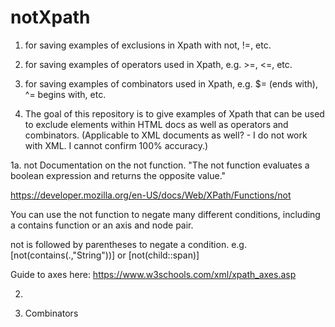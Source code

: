 # notXpath
1. for saving examples of exclusions in Xpath with not, !=, etc.
2. for saving examples of operators used in Xpath, e.g. >=, <=, etc.
3. for saving examples of combinators used in Xpath, e.g. $= (ends with), ^= begins with, etc.

1. The goal of this repository is to give examples of Xpath that can be used to exclude elements within HTML docs as well as operators and combinators.
(Applicable to XML documents as well? - I do not work with XML. I cannot confirm 100% accuracy.)


1a. not
Documentation on the not function.
"The not function evaluates a boolean expression and returns the opposite value."

https://developer.mozilla.org/en-US/docs/Web/XPath/Functions/not

You can use the not function to negate many different conditions, including a contains function or an axis and node pair.

not is followed by parentheses to negate a condition.
e.g. [not(contains(.,"String"))] or [not(child::span)]

Guide to axes here:
https://www.w3schools.com/xml/xpath_axes.asp

2.

3. Combinators

